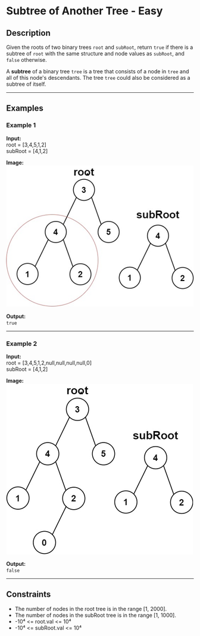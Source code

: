 
# Subtree of Another Tree - Easy

## Description

Given the roots of two binary trees `root` and `subRoot`, return `true` if there is a subtree of `root` with the same structure and node values as `subRoot`, and `false` otherwise.

A **subtree** of a binary tree `tree` is a tree that consists of a node in `tree` and all of this node's descendants. The tree `tree` could also be considered as a subtree of itself.

---

## Examples

### Example 1

**Input:**  
root = [3,4,5,1,2]  
subRoot = [4,1,2]

**Image:**  
![example1](example1.jpeg)

**Output:**  
`true`

---

### Example 2

**Input:**  
root = [3,4,5,1,2,null,null,null,null,0]  
subRoot = [4,1,2]

**Image:**  
![example2](example2.jpeg)

**Output:**  
`false`

---

## Constraints

- The number of nodes in the root tree is in the range [1, 2000].  
- The number of nodes in the subRoot tree is in the range [1, 1000].  
- -10⁴ <= root.val <= 10⁴  
- -10⁴ <= subRoot.val <= 10⁴
